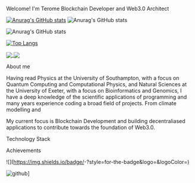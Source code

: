 Welcome!
I'm Terome
Blockchain Developer and Web3.0 Architect

[![Anurag's GitHub stats](https://github-readme-stats.vercel.app/api?thequantumdomain=anuraghazra)](https://github.com/anuraghazra/github-readme-stats)
![Anurag's GitHub stats](https://github-readme-stats.vercel.app/api?thequantumdomain=anuraghazra&count_private=true)


![Anurag's GitHub stats](https://github-readme-stats.vercel.app/api?username=anuraghazra&theme=blue-green&show_icons=true)

[![Top Langs](https://github-readme-stats.vercel.app/api/top-langs/?thequantumdomain=anuraghazra)](https://github.com/anuraghazra/github-readme-stats)

<a href="https://github.com/anuraghazra/github-readme-stats">
  <img align="center" src="https://github-readme-stats.vercel.app/api/pin/?thequantumdomain=anuraghazra&repo=github-readme-stats" />
</a>
<a href="https://github.com/anuraghazra/convoychat">
  <img align="center" src="https://github-readme-stats.vercel.app/api/pin/?thequantumdomain=anuraghazra&repo=convoychat" />
</a>


About me

Having read Physics at the University of Southampton, with a focus on Quantum Computing and Computational Physics, and Natural Sciences at the University of Exeter, with a focus on Bioinformatics and Genomics, I have a deep knowledge of the scientific applications of programming and many years experience coding a broad field of projects. From climate modelling and 

My current focus is Blockchain Development and building decentraliased applications to contribute towards the foundation of Web3.0.


Technology Stack



Achievements




![<Badge Name>](https://img.shields.io/badge/<Badge Text>-<Background Color>?style=for-the-badge&logo=<Icon Name>&logoColor=<Logo Color>)

![github](https://img.shields.io/badge/GitHub-000000?style=for-the-badge&logo=GitHub&logoColor=white)]


